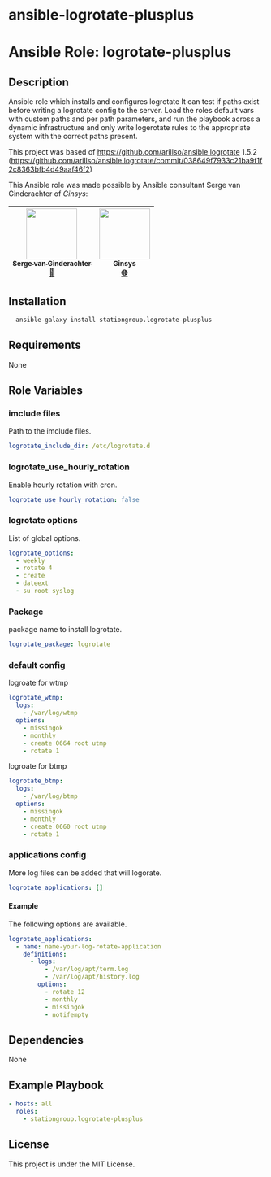 # ansible-logrotate-plusplus


# Ansible Role: logrotate-plusplus

## Description

Ansible role which installs and configures logrotate
It can test if paths exist before writing a logrotate config to the server.
Load the roles default vars with custom paths and per path parameters, and run the playbook across a dynamic
infrastructure and only write logerotate rules to the appropriate system with the correct paths present.

This project was based of https://github.com/arillso/ansible.logrotate 1.5.2
(https://github.com/arillso/ansible.logrotate/commit/038649f7933c21ba9f1f2c8363bfb4d49aaf46f2)

This Ansible role was made possible by Ansible consultant Serge van Ginderachter of _Ginsys_:

<!-- ALL-CONTRIBUTORS-LIST:START - Do not remove or modify this section -->
| [<img src="https://avatars2.githubusercontent.com/u/382239" width="100px;"/><br /><sub>Serge van Ginderachter</sub>](https://github.com/srgvg)<br />[📖](https://github.com/stationgroup/ansible-experiments/commits?author=srgvg) | [<img src="https://avatars0.githubusercontent.com/u/4183827?s=original" width="100px;"/><br /><sub>Ginsys</sub>](https://ginsys.eu/)<br />[🌐](https://ginsys.eu/) |
| :---: | :---: |

<!-- ALL-CONTRIBUTORS-LIST:END -->


## Installation

```bash
  ansible-galaxy install stationgroup.logrotate-plusplus
```

## Requirements

None

## Role Variables

### imclude files

Path to the imclude files.

```yml
logrotate_include_dir: /etc/logrotate.d
```

### logrotate_use_hourly_rotation

Enable hourly rotation with cron.

```yml
logrotate_use_hourly_rotation: false
```

### logrotate options

List of global options.

```yml
logrotate_options:
  - weekly
  - rotate 4
  - create
  - dateext
  - su root syslog
```

### Package

package name to install logrotate.

```yml
logrotate_package: logrotate
```

### default config

logroate for wtmp

```yml
logrotate_wtmp:
  logs:
    - /var/log/wtmp
  options:
    - missingok
    - monthly
    - create 0664 root utmp
    - rotate 1
```

logroate for btmp

```yml
logrotate_btmp:
  logs:
    - /var/log/btmp
  options:
    - missingok
    - monthly
    - create 0660 root utmp
    - rotate 1
```

### applications config

More log files can be added that will logorate.

```yml
logrotate_applications: []
```

#### Example

The following options are available.

```yml
logrotate_applications:
  - name: name-your-log-rotate-application
    definitions:
      - logs:
          - /var/log/apt/term.log
          - /var/log/apt/history.log
        options:
          - rotate 12
          - monthly
          - missingok
          - notifempty
```

## Dependencies

None

## Example Playbook

```yml
- hosts: all
  roles:
    - stationgroup.logrotate-plusplus
```

## License

This project is under the MIT License.
